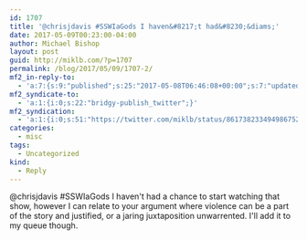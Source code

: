 ```yaml
---
id: 1707
title: '@chrisjdavis #SSWIaGods I haven&#8217;t had&#8230;&diams;'
date: 2017-05-09T00:23:00-04:00
author: Michael Bishop
layout: post
guid: http://miklb.com/?p=1707
permalink: /blog/2017/05/09/1707-2/
mf2_in-reply-to:
  - 'a:7:{s:9:"published";s:25:"2017-05-08T06:46:08+00:00";s:7:"updated";s:25:"2017-05-08T06:46:08+00:00";s:7:"summary";s:128:"Hey, I wrote something! Checkout my rant on American Gods, and how it might suck! #SSWIaGodshttp://chrisjdavis.org/american-gods";s:8:"category";a:1:{i:0;s:0:"";}s:11:"publication";s:7:"Twitter";s:6:"author";a:3:{s:4:"name";s:14:"Chris J. Davis";s:3:"url";s:31:"https://twitter.com/chrisjdavis";s:5:"photo";s:75:"https://pbs.twimg.com/profile_images/697838945577492480/HhpeTCyM_bigger.jpg";}s:3:"url";s:57:"https://twitter.com/chrisjdavis/status/861472266697179136";}'
mf2_syndicate-to:
  - 'a:1:{i:0;s:22:"bridgy-publish_twitter";}'
mf2_syndication:
  - 'a:1:{i:0;s:51:"https://twitter.com/miklb/status/861738233494986752";}'
categories:
  - misc
tags:
  - Uncategorized
kind:
  - Reply
---
```

@chrisjdavis #SSWIaGods I haven't had a chance to start watching that show, however I can relate to your argument where violence can be a part of the story and justified, or a jaring juxtaposition unwarrented. I'll add it to my queue though.  